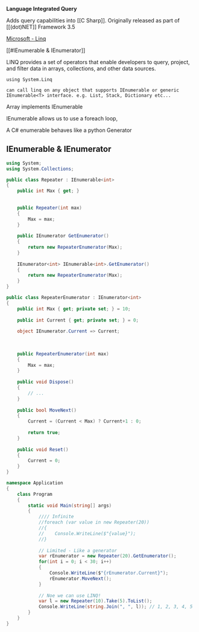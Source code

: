 **Language Integrated Query**

Adds query capabilities into [[C Sharp]]. Originally released as part of  [[(dot)NET]] Framework 3.5


[Microsoft - Linq](https://learn.microsoft.com/en-us/dotnet/csharp/linq/)

[[#IEnumerable & IEnumerator]]

LINQ provides a set of operators that enable developers to query, project, and filter data in arrays, collections, and other data sources.


``` using System.Linq ```


```
can call linq on any object that supports IEnumerable or generic IEnumerable<T> interface. e.g. List, Stack, Dictionary etc...
```


Array implements IEnumerable

IEnumerable allows us to use a foreach loop,

A C# enumerable behaves like a python Generator

## IEnumerable & IEnumerator

```C#
using System;
using System.Collections;

public class Repeater : IEnumerable<int>
{
    public int Max { get; }
    
    
    public Repeater(int max)
    {
        Max = max;
    }
    
    public IEnumerator GetEnumerator()
    {
        return new RepeaterEnumerator(Max);
    }
    
    IEnumerator<int> IEnumerable<int>.GetEnumerator()
    {
        return new RepeaterEnumerator(Max);
    }
}

public class RepeaterEnumerator : IEnumerator<int>
{
    public int Max { get; private set; } = 10;
    
    public int Current { get; private set; } = 0;
    
    object IEnumerator.Current => Current;
    
    
    
    public RepeaterEnumerator(int max)
    {
        Max = max;
    }
    
    public void Dispose()
    {
        // ...
    }
    
    public bool MoveNext()
    {
        Current = (Current < Max) ? Current+1 : 0;
        
        return true;
    }
    
    public void Reset()
    {
        Current = 0;
    }
}

namespace Application
{
    class Program
    {
        static void Main(string[] args)
        {
            //// Infinite
            //foreach (var value in new Repeater(20))
            //{
            //    Console.WriteLine($"{value}");
            //}
            
            // Limited - Like a generator
            var rEnumerator = new Repeater(20).GetEnumerator();
            for(int i = 0; i < 30; i++)
            {
                Console.WriteLine($"{rEnumerator.Current}");
                rEnumerator.MoveNext();
            }
            
            // Noe we can use LINQ!
            var l = new Repeater(10).Take(5).ToList();
            Console.WriteLine(string.Join(", ", l)); // 1, 2, 3, 4, 5
        }
    }
}
```